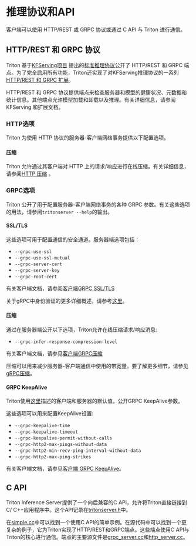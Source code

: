 # 推理协议和API

客户端可以使用 HTTP/REST 或 GRPC 协议或通过 C API 与 Triton 进行通信。

## HTTP/REST 和 GRPC 协议

Triton 基于[KFServing项目](https://github.com/kubeflow/kfserving) 提出的[标准推理协议](https://github.com/kubeflow/kfserving/tree/master/docs/predict-api/v2)公开了 HTTP/REST 和 GRPC 端点。为了完全启用所有功能，Triton还实现了对KFServing推理协议的一系列[HTTP/REST 和 GRPC 扩展](https://github.com/triton-inference-server/server/tree/main/docs/protocol)。

HTTP/REST 和 GRPC 协议提供端点来检查服务器和模型的健康状况、元数据和统计信息。其他端点允许模型加载和卸载以及推理。有关详细信息，请参阅 KFServing 和扩展文档。

### HTTP选项
Triton 为使用 HTTP 协议的服务器-客户端网络事务提供以下配置选项。

#### 压缩

Triton 允许通过其客户端对 HTTP 上的请求/响应进行在线压缩。有关详细信息，请参阅[HTTP 压缩](https://github.com/triton-inference-server/client/tree/main#compression) 。

### GRPC选项
Triton 公开了用于配置服务器-客户端网络事务的各种 GRPC 参数。有关这些选项的用法，请参阅`tritonserver --help`的输出。

#### SSL/TLS

这些选项可用于配置通信的安全通道。服务器端选项包括：

* `--grpc-use-ssl`
* `--grpc-use-ssl-mutual`
* `--grpc-server-cert`
* `--grpc-server-key`
* `--grpc-root-cert`

有关客户端文档，请参阅[客户端GRPC SSL/TLS](https://github.com/triton-inference-server/client/tree/main#ssltls)

关于gRPC中身份验证的更多详细概述，请参考[这里](https://grpc.io/docs/guides/auth/)。

#### 压缩

通过在服务器端公开以下选项，Triton允许在线压缩请求/响应消息:

* `--grpc-infer-response-compression-level`

有关客户端文档，请参见[客户端GRPC压缩](https://github.com/triton-inference-server/client/tree/main#compression-1)

压缩可以用来减少服务器-客户端通信中使用的带宽量。要了解更多细节，请参见[gRPC压缩](https://grpc.github.io/grpc/core/md_doc_compression.html)。

#### GRPC KeepAlive

Triton使用[这里](https://github.com/grpc/grpc/blob/master/doc/keepalive.md)描述的客户端和服务器的默认值，公开GRPC KeepAlive参数。

这些选项可以用来配置KeepAlive设置:

* `--grpc-keepalive-time`
* `--grpc-keepalive-timeout`
* `--grpc-keepalive-permit-without-calls`
* `--grpc-http2-max-pings-without-data`
* `--grpc-http2-min-recv-ping-interval-without-data`
* `--grpc-http2-max-ping-strikes`

有关客户端文档，请参见[客户端 GRPC KeepAlive](https://github.com/triton-inference-server/client/blob/main/README.md#grpc-keepalive)。

## C API

Triton Inference Server提供了一个向后兼容的C API，允许将Triton直接链接到C/ C++应用程序中。这个API记录在[tritonserver.h](https://github.com/triton-inference-server/core/blob/main/include/triton/core/tritonserver.h)中。


在[simple.cc](../src/servers/simple.cc)中可以找到一个使用C API的简单示例。在源代码中可以找到一个更复杂的例子，它为Triton实现了HTTP/REST和GRPC端点。这些端点使用C API与Triton的核心进行通信。端点的主要源文件是[grpc_server.cc](../src/servers/grpc_server.cc)和[http_server.cc](../src/servers/http_server.cc)。
